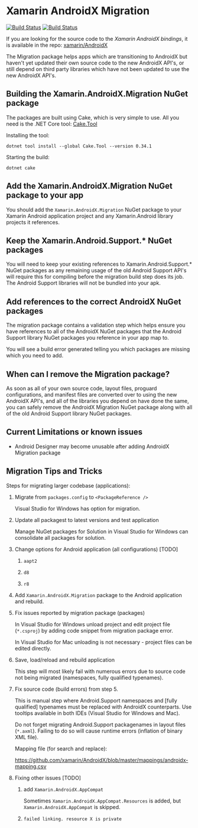 Xamarin AndroidX Migration
==========================

[![Build Status][pub-img]][pub-ci] [![Build Status][img]][ci]


If you are looking for the source code to the _Xamarin AndroidX bindings_,
it is available in the repo: [xamarin/AndroidX][src]

The Migration package helps apps which are transitioning to AndroidX but haven't
yet updated their own source code to the new AndroidX API's, or still depend on
third party libraries which have not been updated to use the new AndroidX API's.

Building the Xamarin.AndroidX.Migration NuGet package
-----------------------------------------------------

The packages are built using Cake, which is very simple to use. All you need is
the .NET Core tool: [Cake.Tool](https://www.nuget.org/packages/cake.tool)

Installing the tool:

```
dotnet tool install --global Cake.Tool --version 0.34.1
```

Starting the build:

```
dotnet cake
```


Add the Xamarin.AndroidX.Migration NuGet package to your app
------------------------------------------------------------

You should add the `Xamarin.AndroidX.Migration` NuGet package to your Xamarin
Android application project and any Xamarin.Android library projects it
references.


Keep the Xamarin.Android.Support.* NuGet packages
-------------------------------------------------

You will need to keep your existing references to Xamarin.Android.Support.*
NuGet packages as any remaining usage of the old Android Support API's will
require this for compiling before the migration build step does its job.  The
Android Support libraries will not be bundled into your apk.


Add references to the correct AndroidX NuGet packages
-----------------------------------------------------

The migration package contains a validation step which helps ensure you have
references to all of the AndroidX NuGet packages that the Android Support
library NuGet packages you reference in your app map to.

You will see a build error generated telling you which packages are missing
which you need to add.


When can I remove the Migration package?
----------------------------------------

As soon as all of your own source code, layout files, proguard configurations,
and manifest files are converted over to using the new AndroidX API's, and all
of the libraries you depend on have done the same, you can safely remove the
AndroidX Migration NuGet package along with all of the old Android Support
library NuGet packages.


Current Limitations or known issues
-----------------------------------

 - Android Designer may become unusable after adding AndroidX Migration package

Migration Tips and Tricks
-------------------------

Steps for migrating larger codebase (applications):

1.  Migrate from `packages.config` to `<PackageReference />` 

    Visual Studio for Windows has option for migration.

2.  Update all packagest to latest versions and test application

    Manage NuGet packages for Solution in Visual Studio for Windows can consolidate all packages for
    solution.

3.  Change options for Android application (all configurations) [TODO]

    1.  `aapt2`

    2.  `d8`

    3.  `r8`

4.  Add `Xamarin.AndroidX.Migration` package to the Android application and rebuild.

5.  Fix issues reported by migration package (packages)

    In Visual Studio for Windows unload project and edit project file (`*.csproj`) by adding code snippet
    from migration package error.

    In Visual Studio for Mac unloading is not necessary - project files can be edited directly.

6. Save, load/reload and rebuild application

    This step will most likely fail with numerous errors due to source code not being migrated (namespaces,
    fully qualified typenames).

7.  Fix source code (build errors) from step 5.

    This is manual step where Android.Support namespaces and [fully qualified] typenames must be replaced 
    with AndroidX counterparts. Use tooltips available in both IDEs (Visual Studio for Windows and Mac).

    Do not forget migrating Android.Support packagenames in layout files (`*.axml`). Failing to do so will
    cause runtime errors (inflation of binary XML file).

    Mapping file (for search and replace):

    https://github.com/xamarin/AndroidX/blob/master/mappings/androidx-mapping.csv

8.  Fixing other issues [TODO]

    1.  add `Xamarin.AndroidX.AppCompat`

        Sometimes `Xamarin.AndroidX.AppCompat.Resources` is added, but `Xamarin.AndroidX.AppCompat` is skipped.

    2.  `failed linking. resource X is private`




[src]: https://github.com/amarin/AndroidX
[pub-img]: https://dev.azure.com/xamarin/public/_apis/build/status/AndroidX%20Migration%20(Public)?branchName=master
[pub-ci]: https://dev.azure.com/xamarin/public/_build/latest?definitionId=36&branchName=master
[img]: https://dev.azure.com/devdiv/DevDiv/_apis/build/status/Xamarin/Components/AndroidX%20Migration?branchName=master
[ci]: https://dev.azure.com/devdiv/DevDiv/_build/latest?definitionId=11529&branchName=master
